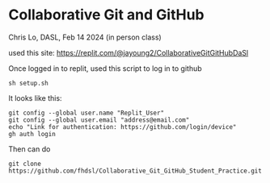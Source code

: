 # Collaborative Git and GitHub

Chris Lo, DASL, Feb 14 2024 (in person class)

used this site: https://replit.com/@jayoung2/CollaborativeGitGitHubDaSl

Once logged in to replit, used this script to log in to github
```
sh setup.sh 
```
It looks like this:
```
git config --global user.name "Replit_User"
git config --global user.email "address@email.com"
echo "Link for authentication: https://github.com/login/device"
gh auth login
```

Then can do 
```
git clone https://github.com/fhdsl/Collaborative_Git_GitHub_Student_Practice.git
```